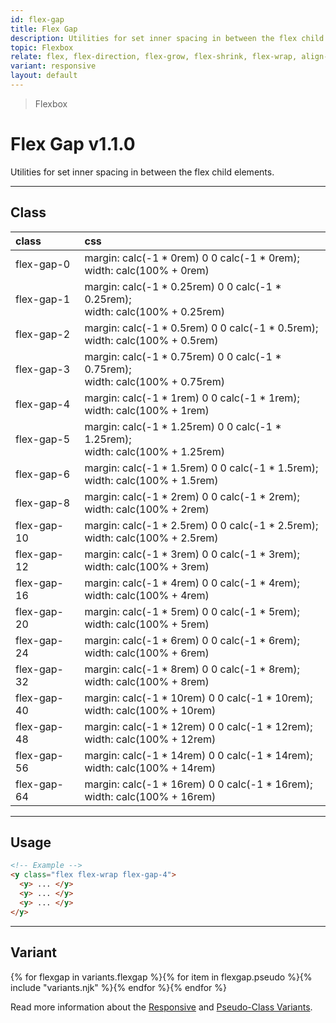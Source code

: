 ```yaml
---
id: flex-gap
title: Flex Gap
description: Utilities for set inner spacing in between the flex child elements.
topic: Flexbox
relate: flex, flex-direction, flex-grow, flex-shrink, flex-wrap, align-content, align-items, align-self, justify-content
variant: responsive
layout: default
---
```


> Flexbox

# Flex Gap <span class="ml-1 px-2 py-1 text-sm text-gray-600 (dark)text-charcoal-100 bg-gray-300 (dark)bg-gray-600">v1.1.0</span>

Utilities for set inner spacing in between the flex child elements.

---

## Class

| <span class="px-3 py-1 text-white (dark)text-charcoal-100 bg-charcoal-100 (dark)bg-gray-600 rounded-full">class</span> | <span class="px-3 py-1 text-white (dark)text-charcoal-100 bg-charcoal-100 (dark)bg-gray-600 rounded-full">css</span> |
|:--|:--|
| flex-gap-0 | margin: calc(-1 * 0rem) 0 0 calc(-1 * 0rem); <br> width: calc(100% + 0rem) |
| flex-gap-1 | margin: calc(-1 * 0.25rem) 0 0 calc(-1 * 0.25rem); <br> width: calc(100% + 0.25rem) |
| flex-gap-2 | margin: calc(-1 * 0.5rem) 0 0 calc(-1 * 0.5rem); <br> width: calc(100% + 0.5rem) |
| flex-gap-3 | margin: calc(-1 * 0.75rem) 0 0 calc(-1 * 0.75rem); <br> width: calc(100% + 0.75rem) |
| flex-gap-4 | margin: calc(-1 * 1rem) 0 0 calc(-1 * 1rem); <br> width: calc(100% + 1rem) |
| flex-gap-5 | margin: calc(-1 * 1.25rem) 0 0 calc(-1 * 1.25rem); <br> width: calc(100% + 1.25rem) |
| flex-gap-6 | margin: calc(-1 * 1.5rem) 0 0 calc(-1 * 1.5rem); <br> width: calc(100% + 1.5rem) |
| flex-gap-8 | margin: calc(-1 * 2rem) 0 0 calc(-1 * 2rem); <br> width: calc(100% + 2rem) |
| flex-gap-10 | margin: calc(-1 * 2.5rem) 0 0 calc(-1 * 2.5rem); <br> width: calc(100% + 2.5rem) |
| flex-gap-12 | margin: calc(-1 * 3rem) 0 0 calc(-1 * 3rem); <br> width: calc(100% + 3rem) |
| flex-gap-16 | margin: calc(-1 * 4rem) 0 0 calc(-1 * 4rem); <br> width: calc(100% + 4rem) |
| flex-gap-20 | margin: calc(-1 * 5rem) 0 0 calc(-1 * 5rem); <br> width: calc(100% + 5rem) |
| flex-gap-24 | margin: calc(-1 * 6rem) 0 0 calc(-1 * 6rem); <br> width: calc(100% + 6rem) |
| flex-gap-32 | margin: calc(-1 * 8rem) 0 0 calc(-1 * 8rem); <br> width: calc(100% + 8rem) |
| flex-gap-40 | margin: calc(-1 * 10rem) 0 0 calc(-1 * 10rem); <br> width: calc(100% + 10rem) |
| flex-gap-48 | margin: calc(-1 * 12rem) 0 0 calc(-1 * 12rem); <br> width: calc(100% + 12rem) |
| flex-gap-56 | margin: calc(-1 * 14rem) 0 0 calc(-1 * 14rem); <br> width: calc(100% + 14rem) |
| flex-gap-64 | margin: calc(-1 * 16rem) 0 0 calc(-1 * 16rem); <br> width: calc(100% + 16rem) |

---

## Usage

<y class="my-2 mx-auto (xs)max-w-full (sm)max-w-sm (md)max-w-sm (lg)max-w-sm">
  <y class="flex flex-wrap flex-gap-4">
    <y class="w-20 h-20 bg-gray-400"></y>
    <y class="w-20 h-20 bg-gray-500"></y>
    <y class="w-20 h-20 bg-gray-400"></y>
    <y class="w-20 h-20 bg-gray-500"></y>
    <y class="w-20 h-20 bg-gray-400"></y>
    <y class="w-20 h-20 bg-gray-500"></y>
    <y class="w-20 h-20 bg-gray-400"></y>
    <y class="w-20 h-20 bg-gray-500"></y>
  </y>
</y>

```html
<!-- Example -->
<y class="flex flex-wrap flex-gap-4">
  <y> ... </y>
  <y> ... </y>
  <y> ... </y>
</y>
```

---

## Variant

<y class="flex flex-gap-2 flex-wrap justify-start items-center">{% for flexgap in variants.flexgap %}{% for item in flexgap.pseudo %}{% include "variants.njk" %}{% endfor %}{% endfor %}</y>

Read more information about the [Responsive](/responsive) and [Pseudo-Class Variants](/pseudo-class-variants/).

